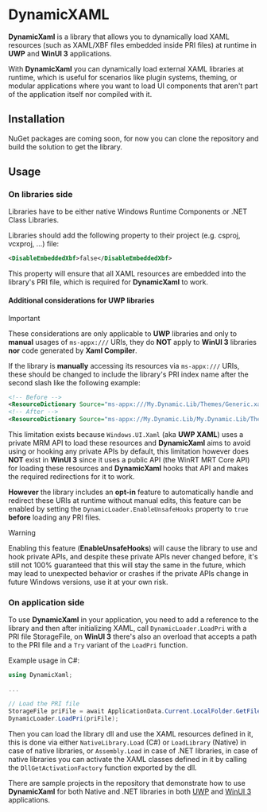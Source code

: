 # DynamicXAML

**DynamicXaml** is a library that allows you to dynamically load XAML resources (such as XAML/XBF files embedded inside PRI files) at runtime in **UWP** and **WinUI 3** applications.

With **DynamicXaml** you can dynamically load external XAML libraries at runtime, which is useful for scenarios like plugin systems, theming, or modular applications where you want to load UI components that aren't part of the application itself nor compiled with it.

## Installation

NuGet packages are coming soon, for now you can clone the repository and build the solution to get the library.

## Usage

### On libraries side

Libraries have to be either native Windows Runtime Components or .NET Class Libraries.

Libraries should add the following property to their project (e.g. csproj, vcxproj, ...) file:
```xml
<DisableEmbeddedXbf>false</DisableEmbeddedXbf>
```

This property will ensure that all XAML resources are embedded into the library's PRI file, which is required for **DynamicXaml** to work.

#### Additional considerations for UWP libraries

> [!IMPORTANT]  
> These considerations are only applicable to **UWP** libraries and only to **manual** usages of `ms-appx:///` URIs, they do **NOT** apply to **WinUI 3** libraries **nor** code generated by **Xaml Compiler**.

If the library is **manually** accessing its resources via `ms-appx:///` URIs, these should be changed to include the library's PRI index name after the second slash like the following example:
```xml
<!-- Before -->
<ResourceDictionary Source="ms-appx:///My.Dynamic.Lib/Themes/Generic.xaml" />
<!-- After -->
<ResourceDictionary Source="ms-appx://My.Dynamic.Lib/My.Dynamic.Lib/Themes/Generic.xaml" />
```

This limitation exists because `Windows.UI.Xaml` (aka **UWP XAML**) uses a private MRM API to load these resources and **DynamicXaml** aims to avoid using or hooking any private APIs by default, this limitation however does **NOT** exist in **WinUI 3** since it uses a public API (the WinRT MRT Core API) for loading these resources and **DynamicXaml** hooks that API and makes the required redirections for it to work.

**However** the library includes an **opt-in** feature to automatically handle and redirect these URIs at runtime without manual edits, this feature can be enabled by setting the `DynamicLoader.EnableUnsafeHooks` property to `true` **before** loading any PRI files.

> [!WARNING]
> Enabling this feature (**EnableUnsafeHooks**) will cause the library to use and hook private APIs, and despite these private APIs never changed before, it's still not 100% guaranteed that this will stay the same in the future, which may lead to unexpected behavior or crashes if the private APIs change in future Windows versions, use it at your own risk.

### On application side

To use **DynamicXaml** in your application, you need to add a reference to the library and then after initializing XAML, call `DynamicLoader.LoadPri` with a PRI file StorageFile, on **WinUI 3** there's also an overload that accepts a path to the PRI file and a `Try` variant of the `LoadPri` function.

Example usage in C#:
```csharp
using DynamicXaml;

...

// Load the PRI file
StorageFile priFile = await ApplicationData.Current.LocalFolder.GetFileAsync("My.Dynamic.Lib.pri");
DynamicLoader.LoadPri(priFile);
```

Then you can load the library dll and use the XAML resources defined in it, this is done via either `NativeLibrary.Load` (C#) or `LoadLibrary` (Native) in case of native libraries, or `Assembly.Load` in case of .NET libraries, in case of native libraries you can activate the XAML classes defined in it by calling the `DllGetActivationFactory` function exported by the dll.

There are sample projects in the repository that demonstrate how to use **DynamicXaml** for both Native and .NET libraries in both [UWP](https://github.com/ahmed605/DynamicXAML/tree/master/DynamicXaml.UWP.Sample) and [WinUI 3](https://github.com/ahmed605/DynamicXAML/tree/master/DynamicXaml.WinUI.Sample) applications.